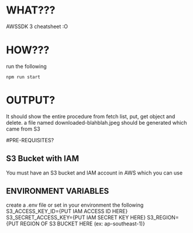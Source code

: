 # WHAT???
AWSSDK 3 cheatsheet :O

# HOW???
run the following
```
npm run start
```

# OUTPUT?
It should show the entire procedure from fetch list, put, get object and delete. a file named downloaded-blahblah.jpeg should be generated which came from S3

#PRE-REQUISITES?
## S3 Bucket with IAM
You must have an S3 bucket and IAM account in AWS which you can use

## ENVIRONMENT VARIABLES
create a .env file or set in your environment the following
S3_ACCESS_KEY_ID={PUT IAM ACCESS ID HERE}
S3_SECRET_ACCESS_KEY={PUT IAM SECRET KEY HERE}
S3_REGION={PUT REGION OF S3 BUCKET HERE (ex: ap-southeast-1)}
